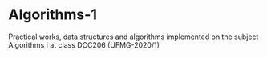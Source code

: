 # Algorithms-1
Practical works, data structures and algorithms implemented on the subject Algorithms I at class DCC206 (UFMG-2020/1)
